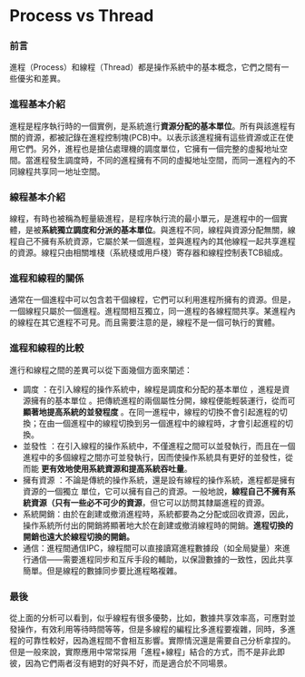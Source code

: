 # Process vs Thread

### 前言

進程（Process）和線程（Thread）都是操作系統中的基本概念，它們之間有一些優劣和差異。

### 進程基本介紹

進程是程序執行時的一個實例，是系統進行**資源分配的基本單位**。所有與該進程有關的資源，都被記錄在進程控制塊\(PCB\)中。以表示該進程擁有這些資源或正在使用它們。另外，進程也是搶佔處理機的調度單位，它擁有一個完整的虛擬地址空間。當進程發生調度時，不同的進程擁有不同的虛擬地址空間，而同一進程內的不同線程共享同一地址空間。

### 線程基本介紹

線程，有時也被稱為輕量級進程，是程序執行流的最小單元，是進程中的一個實體，是被**系統獨立調度和分派的基本單位**。與進程不同，線程與資源分配無關，線程自己不擁有系統資源，它屬於某一個進程，並與進程內的其他線程一起共享進程的資源。線程只由相關堆棧（系統棧或用戶棧）寄存器和線程控制表TCB組成。

### 進程和線程的關係

通常在一個進程中可以包含若干個線程，它們可以利用進程所擁有的資源。但是，一個線程只屬於一個進程。進程間相互獨立，同一進程的各線程間共享。某進程內的線程在其它進程不可見。而且需要注意的是，線程不是一個可執行的實體。

### 進程和線程的比較

進行和線程之間的差異可以從下面幾個方面來闡述：

* 調度 ：在引入線程的操作系統中，線程是調度和分配的基本單位 ，進程是資源擁有的基本單位 。把傳統進程的兩個屬性分開，線程便能輕裝運行，從而可 **顯著地提高系統的並發程度** 。在同一進程中，線程的切換不會引起進程的切換；在由一個進程中的線程切換到另一個進程中的線程時，才會引起進程的切換。
* 並發性 ：在引入線程的操作系統中，不僅進程之間可以並發執行，而且在一個進程中的多個線程之間亦可並發執行，因而使操作系統具有更好的並發性，從而能 **更有效地使用系統資源和提高系統吞吐量**。
* 擁有資源 ：不論是傳統的操作系統，還是設有線程的操作系統，進程都是擁有資源的一個獨立 單位，它可以擁有自己的資源。一般地說，**線程自己不擁有系統資源（只有一些必不可少的資源**，但它可以訪問其隸屬進程的資源。
* 系統開銷：由於在創建或撤消進程時，系統都要為之分配或回收資源，因此，操作系統所付出的開銷將顯著地大於在創建或撤消線程時的開銷。**進程切換的開銷也遠大於線程切換的開銷。**
* 通信：進程間通信IPC，線程間可以直接讀寫進程數據段（如全局變量）來進行通信——需要進程同步和互斥手段的輔助，以保證數據的一致性，因此共享簡單。但是線程的數據同步要比進程略複雜。

### 最後

從上面的分析可以看到，似乎線程有很多優勢，比如，數據共享效率高，可應對並發操作，有效利用等待時間等等，但是多線程的編程比多進程要複雜，同時，多進程的可靠性較好，因為進程間不會相互影響。實際情況還是需要自己分析拿捏的。但是一般來說，實際應用中常常採用「進程+線程」結合的方式，而不是非此即彼，因為它們兩者沒有絕對的好與不好，而是適合於不同場景。

